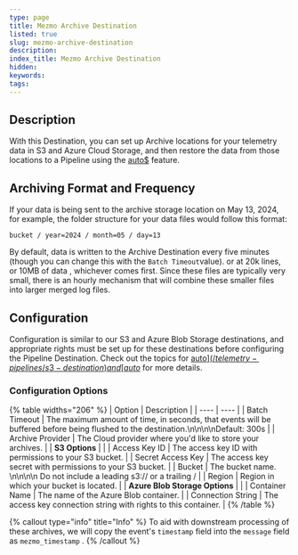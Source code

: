 ```yaml
---
type: page
title: Mezmo Archive Destination
listed: true
slug: mezmo-archive-destination
description: 
index_title: Mezmo Archive Destination
hidden: 
keywords: 
tags: 
---
```


## Description

With this Destination, you can set up Archive locations for your telemetry data in S3 and Azure Cloud Storage, and then restore the data from those locations to a Pipeline using the [auto$](/telemetry-pipelines/archive-restore-data) feature. 

## Archiving Format and Frequency

If your data is being sent to the archive storage location  on  May 13, 2024, for example, the folder structure for your data files would follow this format: 

`bucket / year=2024 / month=05 / day=13`

By default, data is written to the Archive Destination every five minutes (though you can change this with the `Batch Timeout`value). or at 20k lines, or 10MB of data , whichever comes first.  Since these files are typically very small, there is an hourly  mechanism that will combine these smaller files into larger merged log files.

## Configuration

Configuration is similar to our S3 and Azure Blob Storage destinations, and appropriate rights must be set up for these destinations before configuring the Pipeline Destination.  Check out the topics for [auto$](/telemetry-pipelines/s3-destination) and [auto$](/telemetry-pipelines/azure-blob-storage-destination) for more details.

### Configuration Options

{% table widths="206" %}
| Option | Description | 
| ---- | ---- | 
| Batch Timeout | The maximum amount of time, in seconds, that events will be buffered before being flushed to the destination.\n\n\n\nDefault: 300s | 
| Archive Provider | The Cloud provider where you'd like to store your archives. | 
| **S3 Options** |  | 
| Access Key ID | The access key ID with permissions to your S3 bucket. | 
| Secret Access Key | The access key secret with permissions to your S3 bucket. | 
| Bucket | The bucket name.  \n\n\n\n Do not include a leading s3:// or a trailing / | 
| Region | Region in which your bucket is located. | 
| **Azure Blob Storage Options** |  | 
| Container Name | The name of the Azure Blob container. | 
| Connection String | The access key connection string with rights to this container. | 
{% /table %}

{% callout type="info" title="Info" %}
To aid with downstream processing of these archives, we will copy the event's `timestamp` field into the `message` field as `mezmo_timestamp` .
{% /callout %}